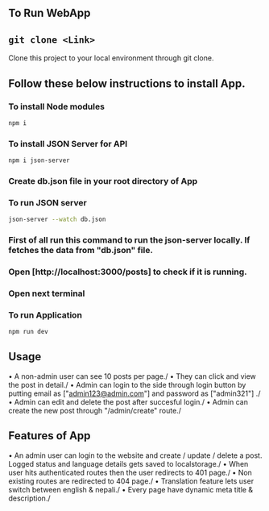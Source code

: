 ## To Run WebApp
## `git clone <Link>`

Clone this project to your local environment through git clone.
## Follow these below instructions to install App.
### To install Node modules

```bash
npm i
```
### To install JSON Server for API
```bash
npm i json-server
```
### Create db.json file in your root directory of App

### To run JSON server
```bash
json-server --watch db.json
```

### First of all run this command to run the json-server locally. If fetches the data from "db.json" file.

### Open [http://localhost:3000/posts] to check if it is running.

### Open next terminal

### To run Application
```bash
npm run dev
```

## Usage

• A non-admin user can see 10 posts per page./
• They can click and view the post in detail./
• Admin can login to the side through login button by putting email as ["admin123@admin.com"] and password as ["admin321"] ./
• Admin can edit and delete the post after succesful login./
• Admin can create the new post through "/admin/create" route./

## Features of App

• An admin user can login to the website and create / update / delete a post. Logged status and language details gets saved to localstorage./
• When user hits authenticated routes then the user redirects to 401 page./
• Non existing routes are redirected to 404 page./
• Translation feature lets user switch between english & nepali./
• Every page have dynamic meta title & description./
